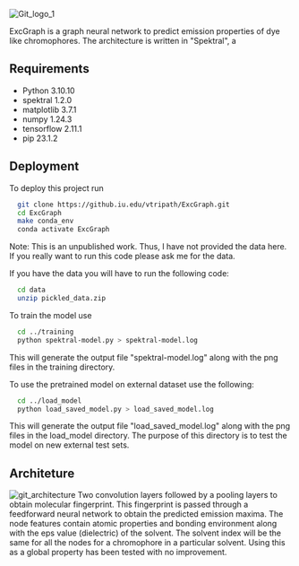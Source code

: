 ![Git_logo_1](https://media.github.iu.edu/user/24867/files/e9401be6-c886-4d7d-b864-f126c168f9f8)

ExcGraph is a graph neural network to predict emission properties of dye like chromophores.
The architecture is written in "Spektral", a 
## Requirements

- Python 3.10.10
- spektral 1.2.0
- matplotlib 3.7.1
- numpy 1.24.3
- tensorflow 2.11.1
- pip 23.1.2
## Deployment

To deploy this project run

```bash
  git clone https://github.iu.edu/vtripath/ExcGraph.git
  cd ExcGraph
  make conda_env
  conda activate ExcGraph
```
Note: This is an unpublished work. Thus, I have not provided the data here. If you really want to run this code please ask me for the data.

If you have the data you will have to run the following code:

```bash
  cd data
  unzip pickled_data.zip
```

To train the model use
```bash
  cd ../training
  python spektral-model.py > spektral-model.log
```
This will generate the output file "spektral-model.log" along with the png files in the training directory.

To use the pretrained model on external dataset use the following:
```bash
  cd ../load_model
  python load_saved_model.py > load_saved_model.log
```
This will generate the output file "load_saved_model.log" along with the png files in the load_model directory. The purpose of this directory is to test the model on new external test sets.
## Architeture
![git_architecture](https://media.github.iu.edu/user/24867/files/5acdadcc-45a0-4b6c-9aa4-53fb47289279)
Two convolution layers followed by a pooling layers to obtain molecular fingerprint. This fingerprint is passed through a feedforward neural network to obtain the predicted emission maxima. The node features contain atomic properties and bonding environment along with the eps value (dielectric) of the solvent. The solvent index will be the same for all the nodes for a chromophore in a particular solvent. Using this as a global property has been tested with no improvement.
